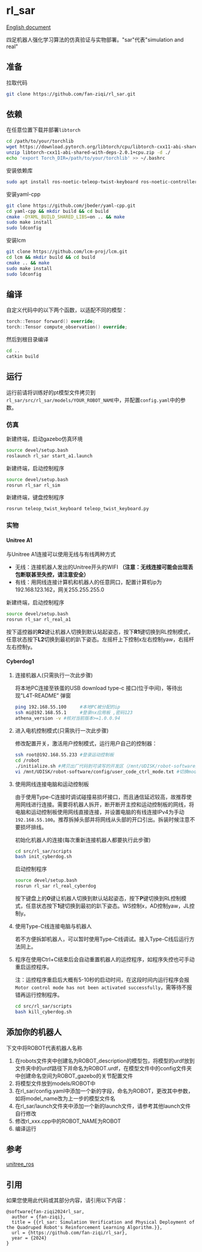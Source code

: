 # rl_sar

[English document](README.md)

四足机器人强化学习算法的仿真验证与实物部署。"sar"代表"simulation and real"

## 准备

拉取代码

```bash
git clone https://github.com/fan-ziqi/rl_sar.git
```

## 依赖

在任意位置下载并部署`libtorch`

```bash
cd /path/to/your/torchlib
wget https://download.pytorch.org/libtorch/cpu/libtorch-cxx11-abi-shared-with-deps-2.0.1%2Bcpu.zip
unzip libtorch-cxx11-abi-shared-with-deps-2.0.1+cpu.zip -d ./
echo 'export Torch_DIR=/path/to/your/torchlib' >> ~/.bashrc
```

安装依赖库

```bash
sudo apt install ros-noetic-teleop-twist-keyboard ros-noetic-controller-interface  ros-noetic-gazebo-ros-control ros-noetic-joint-state-controller ros-noetic-effort-controllers ros-noetic-joint-trajectory-controller
```

安装yaml-cpp

```bash
git clone https://github.com/jbeder/yaml-cpp.git
cd yaml-cpp && mkdir build && cd build
cmake -DYAML_BUILD_SHARED_LIBS=on .. && make
sudo make install
sudo ldconfig
```

安装lcm

```bash
git clone https://github.com/lcm-proj/lcm.git 
cd lcm && mkdir build && cd build
cmake .. && make
sudo make install
sudo ldconfig
```

## 编译

自定义代码中的以下两个函数，以适配不同的模型：

```cpp
torch::Tensor forward() override;
torch::Tensor compute_observation() override;
```

然后到根目录编译

```bash
cd ..
catkin build
```

## 运行

运行前请将训练好的pt模型文件拷贝到`rl_sar/src/rl_sar/models/YOUR_ROBOT_NAME`中，并配置`config.yaml`中的参数。

### 仿真

新建终端，启动gazebo仿真环境

```bash
source devel/setup.bash
roslaunch rl_sar start_a1.launch
```

新建终端，启动控制程序

```bash
source devel/setup.bash
rosrun rl_sar rl_sim
```

新建终端，键盘控制程序

```bash
rosrun teleop_twist_keyboard teleop_twist_keyboard.py
```

### 实物

#### Unitree A1

与Unitree A1连接可以使用无线与有线两种方式

* 无线：连接机器人发出的Unitree开头的WIFI **（注意：无线连接可能会出现丢包断联甚至失控，请注意安全）**
* 有线：用网线连接计算机和机器人的任意网口，配置计算机ip为192.168.123.162，网关255.255.255.0

新建终端，启动控制程序

```bash
source devel/setup.bash
rosrun rl_sar rl_real_a1
```

按下遥控器的**R2**键让机器人切换到默认站起姿态，按下**R1**键切换到RL控制模式，任意状态按下**L2**切换到最初的趴下姿态。左摇杆上下控制x左右控制yaw，右摇杆左右控制y。

#### Cyberdog1

1. 连接机器人(只需执行一次此步骤)

    将本地PC连接至铁蛋的USB download type-c 接口(位于中间)，等待出现”L4T-README” 弹窗

    ```bash
    ping 192.168.55.100     #本地PC被分配的ip
    ssh mi@192.168.55.1     #登录nx应用板 ,密码123
    athena_version -v #核对当前版本>=1.0.0.94
    ```
    
2. 进入电机控制模式(只需执行一次此步骤)

    修改配置开关，激活用户控制模式，运行用户自己的控制器：

    ```bash
    ssh root@192.168.55.233 #登录运动控制板
    cd /robot
    ./initialize.sh #拷贝出厂代码到可读写的开发区（/mnt/UDISK/robot-software），切换到开发者模式，仅需执行一次
    vi /mnt/UDISK/robot-software/config/user_code_ctrl_mode.txt #切换mode:1(0:默认模式，1用户代码控制电机模式),重启机器人生效
    ```

3. 使用网线连接电脑和运动控制板

    由于使用Type-C连接时调试碰撞易损坏接口，而且通信延迟较高，故推荐使用网线进行连接。需要将机器人拆开，断开断开主控和运动控制板的网线，将电脑和运动控制板使用网线直接连接，并设置电脑的有线连接IPv4为手动`192.168.55.100`。推荐拆掉头部并将网线从头部的开口引出。拆装时候注意不要损坏排线。

    初始化机器人的连接(每次重新连接机器人都要执行此步骤)

    ```bash
    cd src/rl_sar/scripts
    bash init_cyberdog.sh
    ```
    
    启动控制程序
    
    ```bash
    source devel/setup.bash
    rosrun rl_sar rl_real_cyberdog
    ```
    
    按下键盘上的**0**键让机器人切换到默认站起姿态，按下**P**键切换到RL控制模式，任意状态按下**1**键切换到最初的趴下姿态。WS控制x，AD控制yaw，JL控制y。

4. 使用Type-C线连接电脑与机器人

    若不方便拆卸机器人，可以暂时使用Type-C线调试。接入Type-C线后运行方法同上。

5. 程序在使用Ctrl+C结束后会自动重置机器人的运控程序，如程序失控也可手动重启运控程序。
   
   注：运控程序重启后大概有5-10秒的启动时间，在这段时间内运行程序会报`Motor control mode has not been activated successfully`，需等待不报错再运行控制程序。

    ```bash
    cd src/rl_sar/scripts
    bash kill_cyberdog.sh
    ```

## 添加你的机器人

下文中将ROBOT代表机器人名称

1. 在robots文件夹中创建名为ROBOT_description的模型包，将模型的urdf放到文件夹中的urdf路径下并命名为ROBOT.urdf，在模型文件中的config文件夹中创建命名空间为ROBOT_gazebo的关节配置文件
2. 将模型文件放到models/ROBOT中
3. 在rl_sar/config.yaml中添加一个新的字段，命名为ROBOT，更改其中参数，如将model_name改为上一步的模型文件名
4. 在rl_sar/launch文件夹中添加一个新的launch文件，请参考其他launch文件自行修改
5. 修改rl_xxx.cpp中的ROBOT_NAME为ROBOT
6. 编译运行

## 参考

[unitree_ros](https://github.com/unitreerobotics/unitree_ros)

## 引用

如果您使用此代码或其部分内容，请引用以下内容：

```
@software{fan-ziqi2024rl_sar,
  author = {fan-ziqi},
  title = {{rl_sar: Simulation Verification and Physical Deployment of the Quadruped Robot's Reinforcement Learning Algorithm.}},
  url = {https://github.com/fan-ziqi/rl_sar},
  year = {2024}
}
```